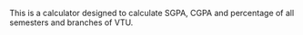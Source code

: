 This is a calculator designed to calculate SGPA, CGPA and percentage of all semesters and branches of VTU.
